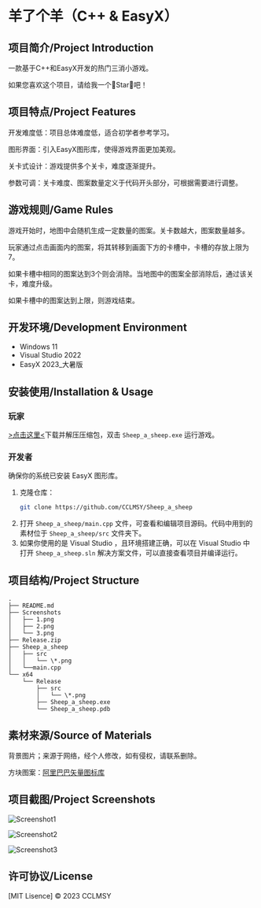 # 羊了个羊（C++ & EasyX）

## 项目简介/Project Introduction

一款基于C++和EasyX开发的热门三消小游戏。

如果您喜欢这个项目，请给我一个🌟Star🌟吧！

## 项目特点/Project Features

开发难度低：项目总体难度低，适合初学者参考学习。

图形界面：引入EasyX图形库，使得游戏界面更加美观。

关卡式设计：游戏提供多个关卡，难度逐渐提升。

参数可调：关卡难度、图案数量定义于代码开头部分，可根据需要进行调整。

## 游戏规则/Game Rules

游戏开始时，地图中会随机生成一定数量的图案。关卡数越大，图案数量越多。

玩家通过点击画面内的图案，将其转移到画面下方的卡槽中，卡槽的存放上限为7。

如果卡槽中相同的图案达到3个则会消除。当地图中的图案全部消除后，通过该关卡，难度升级。

如果卡槽中的图案达到上限，则游戏结束。

## 开发环境/Development Environment
- Windows 11
- Visual Studio 2022
- EasyX 2023_大暑版

## 安装使用/Installation & Usage
### 玩家
[>点击这里<](https://github.com/CCLMSY/Sheep_a_sheep/blob/master/Release.zip)下载并解压压缩包，双击 `Sheep_a_sheep.exe` 运行游戏。
### 开发者
确保你的系统已安装 EasyX 图形库。
1. 克隆仓库：
   ```sh
   git clone https://github.com/CCLMSY/Sheep_a_sheep
   ```
2. 打开 `Sheep_a_sheep/main.cpp` 文件，可查看和编辑项目源码。代码中用到的素材位于 `Sheep_a_sheep/src` 文件夹下。
3. 如果你使用的是 Visual Studio ，且环境搭建正确，可以在 Visual Studio 中打开 `Sheep_a_sheep.sln` 解决方案文件，可以直接查看项目并编译运行。

## 项目结构/Project Structure
```
.
├── README.md
├── Screenshots
│   ├── 1.png
│   ├── 2.png
│   └── 3.png
├── Release.zip
├── Sheep_a_sheep
│   ├── src
│   │   └── \*.png
│   └──main.cpp
└── x64
    └── Release
        ├── src
        │   └── \*.png 
        ├── Sheep_a_sheep.exe
        └── Sheep_a_sheep.pdb
```

## 素材来源/Source of Materials
背景图片；来源于网络，经个人修改，如有侵权，请联系删除。

方块图案：[阿里巴巴矢量图标库](https://www.iconfont.cn/)

## 项目截图/Project Screenshots
![Screenshot1](Screenshots/1.png)

![Screenshot2](Screenshots/2.png)

![Screenshot3](Screenshots/3.png)

## 许可协议/License
[MIT Lisence] © 2023 CCLMSY